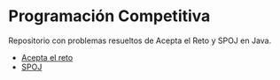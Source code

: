 # Programación Competitiva
Repositorio con problemas resueltos de Acepta el Reto y SPOJ en Java.

- [Acepta el reto](https://aceptaelreto.com/)
- [SPOJ](https://www.spoj.com/)
